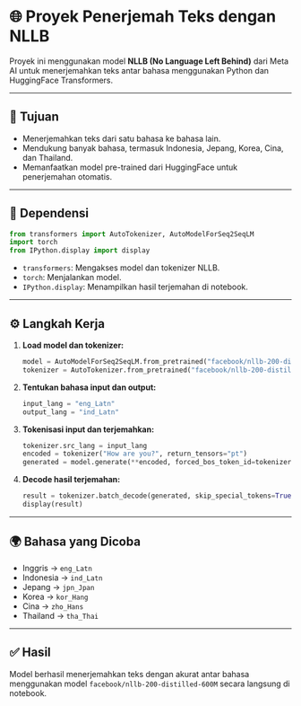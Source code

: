 
# 🌐 Proyek Penerjemah Teks dengan NLLB

Proyek ini menggunakan model **NLLB (No Language Left Behind)** dari Meta AI untuk menerjemahkan teks antar bahasa menggunakan Python dan HuggingFace Transformers.

---

## 🎯 Tujuan

- Menerjemahkan teks dari satu bahasa ke bahasa lain.
- Mendukung banyak bahasa, termasuk Indonesia, Jepang, Korea, Cina, dan Thailand.
- Memanfaatkan model pre-trained dari HuggingFace untuk penerjemahan otomatis.

---

## 🧩 Dependensi

```python
from transformers import AutoTokenizer, AutoModelForSeq2SeqLM
import torch
from IPython.display import display
```

- `transformers`: Mengakses model dan tokenizer NLLB.
- `torch`: Menjalankan model.
- `IPython.display`: Menampilkan hasil terjemahan di notebook.

---

## ⚙️ Langkah Kerja

1. **Load model dan tokenizer:**

   ```python
   model = AutoModelForSeq2SeqLM.from_pretrained("facebook/nllb-200-distilled-600M")
   tokenizer = AutoTokenizer.from_pretrained("facebook/nllb-200-distilled-600M")
   ```

2. **Tentukan bahasa input dan output:**

   ```python
   input_lang = "eng_Latn"
   output_lang = "ind_Latn"
   ```

3. **Tokenisasi input dan terjemahkan:**

   ```python
   tokenizer.src_lang = input_lang
   encoded = tokenizer("How are you?", return_tensors="pt")
   generated = model.generate(**encoded, forced_bos_token_id=tokenizer.lang_code_to_id[output_lang])
   ```

4. **Decode hasil terjemahan:**

   ```python
   result = tokenizer.batch_decode(generated, skip_special_tokens=True)[0]
   display(result)
   ```

---

## 🌍 Bahasa yang Dicoba

- Inggris → `eng_Latn`
- Indonesia → `ind_Latn`
- Jepang → `jpn_Jpan`
- Korea → `kor_Hang`
- Cina → `zho_Hans`
- Thailand → `tha_Thai`

---

## ✅ Hasil

Model berhasil menerjemahkan teks dengan akurat antar bahasa menggunakan model `facebook/nllb-200-distilled-600M` secara langsung di notebook.
